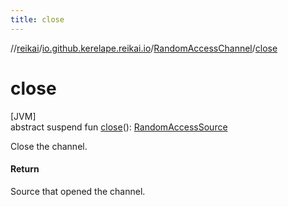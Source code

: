 ```yaml
---
title: close
---
```

//[reikai](../../../index.html)/[io.github.kerelape.reikai.io](../index.html)/[RandomAccessChannel](index.html)/[close](close.html)



# close



[JVM]\
abstract suspend fun [close](close.html)(): [RandomAccessSource](../-random-access-source/index.html)



Close the channel.



#### Return



Source that opened the channel.




